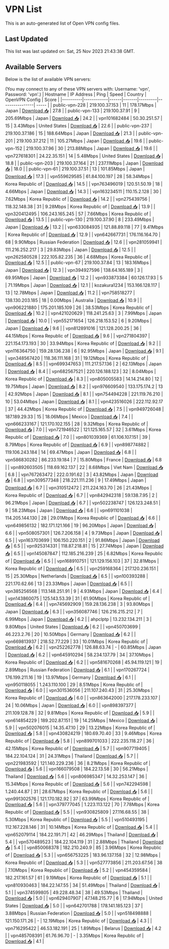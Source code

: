 # VPN List

This is an auto-generated list of Open VPN config files.

## Last Updated

This list was last updated on: Sat, 25 Nov 2023 21:43:38 GMT.

## Available Servers

Below is the list of available VPN servers:

(You may connect to any of these VPN servers with: Username: 'vpn', Password: 'vpn'.)
| Hostname | IP Address | Ping | Speed | Country | OpenVPN Config | Score |
|----------|------------|------|-------|---------|----------------| ----- |
| public-vpn-228 | 219.100.37.153 | 11 | 178.17Mbps | Japan | [Download 📥](./configs/server_0_JP.ovpn) | 27.8 |
| public-vpn-133 | 219.100.37.91 | 9 | 205.69Mbps | Japan | [Download 📥](./configs/server_1_JP.ovpn) | 24.2 |
| vpn101682484 | 50.30.251.57 | 15 | 3.43Mbps | United States | [Download 📥](./configs/server_2_US.ovpn) | 22.6 |
| public-vpn-237 | 219.100.37.186 | 15 | 188.64Mbps | Japan | [Download 📥](./configs/server_3_JP.ovpn) | 21.3 |
| public-vpn-201 | 219.100.37.212 | 11 | 105.27Mbps | Japan | [Download 📥](./configs/server_4_JP.ovpn) | 19.6 |
| public-vpn-152 | 219.100.37.96 | 30 | 213.88Mbps | Japan | [Download 📥](./configs/server_5_JP.ovpn) | 19.6 |
| vpn727618301 | 24.22.35.151 | 14 | 5.48Mbps | United States | [Download 📥](./configs/server_6_US.ovpn) | 18.8 |
| public-vpn-203 | 219.100.37.164 | 21 | 237.11Mbps | Japan | [Download 📥](./configs/server_7_JP.ovpn) | 18.0 |
| public-vpn-61 | 219.100.37.51 | 13 | 101.85Mbps | Japan | [Download 📥](./configs/server_8_JP.ovpn) | 17.3 |
| vpn559629585 | 61.84.100.197 | 28 | 58.34Mbps | Korea Republic of | [Download 📥](./configs/server_9_KR.ovpn) | 14.5 |
| vpn763496019 | 120.51.50.19 | 18 | 4.66Mbps | Japan | [Download 📥](./configs/server_10_JP.ovpn) | 14.3 |
| vpn163234511 | 110.15.2.128 | 30 | 7.62Mbps | Korea Republic of | [Download 📥](./configs/server_11_KR.ovpn) | 14.2 |
| vpn275439756 | 118.32.148.38 | 31 | 9.28Mbps | Korea Republic of | [Download 📥](./configs/server_12_KR.ovpn) | 13.9 |
| vpn320412495 | 106.243.165.245 | 57 | 7.66Mbps | Korea Republic of | [Download 📥](./configs/server_13_KR.ovpn) | 13.5 |
| public-vpn-130 | 219.100.37.90 | 8 | 233.49Mbps | Japan | [Download 📥](./configs/server_14_JP.ovpn) | 13.2 |
| vpn633084935 | 121.88.89.118 | 77 | 9.41Mbps | Korea Republic of | [Download 📥](./configs/server_15_KR.ovpn) | 12.9 |
| vpn642667731 | 176.116.164.70 | 68 | 9.90Mbps | Russian Federation | [Download 📥](./configs/server_16_RU.ovpn) | 12.6 |
| vpn281059941 | 111.216.252.217 | 3 | 29.83Mbps | Japan | [Download 📥](./configs/server_17_JP.ovpn) | 12.5 |
| vpn262580528 | 222.105.82.235 | 36 | 4.68Mbps | Korea Republic of | [Download 📥](./configs/server_18_KR.ovpn) | 12.5 |
| public-vpn-67 | 219.100.37.84 | 13 | 183.16Mbps | Japan | [Download 📥](./configs/server_19_JP.ovpn) | 12.3 |
| vpn394927596 | 138.64.165.189 | 3 | 69.95Mbps | Japan | [Download 📥](./configs/server_20_JP.ovpn) | 12.2 |
| vpn933873384 | 60.126.17.93 | 5 | 71.19Mbps | Japan | [Download 📥](./configs/server_21_JP.ovpn) | 12.1 |
| kozakura1234 | 153.166.128.117 | 13 | 12.78Mbps | Japan | [Download 📥](./configs/server_22_JP.ovpn) | 11.2 |
| vpn758518277 | 138.130.203.185 | 18 | 0.00Mbps | Australia | [Download 📥](./configs/server_23_AU.ovpn) | 10.9 |
| vpn906221880 | 175.201.185.109 | 26 | 38.53Mbps | Korea Republic of | [Download 📥](./configs/server_24_KR.ovpn) | 10.2 |
| vpn421020629 | 118.241.25.63 | 3 | 7.99Mbps | Japan | [Download 📥](./configs/server_25_JP.ovpn) | 10.0 |
| vpn552171654 | 126.218.153.52 | 6 | 9.20Mbps | Japan | [Download 📥](./configs/server_26_JP.ovpn) | 9.6 |
| vpn812891016 | 121.128.200.25 | 36 | 44.15Mbps | Korea Republic of | [Download 📥](./configs/server_27_KR.ovpn) | 9.6 |
| vpn271804397 | 221.154.173.193 | 30 | 33.94Mbps | Korea Republic of | [Download 📥](./configs/server_28_KR.ovpn) | 9.2 |
| vpn116364750 | 159.28.136.238 | 6 | 92.95Mbps | Japan | [Download 📥](./configs/server_29_JP.ovpn) | 9.1 |
| vpn348567420 | 118.36.111.168 | 31 | 19.12Mbps | Korea Republic of | [Download 📥](./configs/server_30_KR.ovpn) | 8.5 |
| vpn699347653 | 111.217.57.136 | 2 | 62.13Mbps | Japan | [Download 📥](./configs/server_31_JP.ovpn) | 8.4 |
| vpn682567521 | 220.126.188.123 | 32 | 8.04Mbps | Korea Republic of | [Download 📥](./configs/server_32_KR.ovpn) | 8.3 |
| vpn805005583 | 14.14.214.80 | 12 | 19.75Mbps | Japan | [Download 📥](./configs/server_33_JP.ovpn) | 8.2 |
| vpn976609540 | 133.175.174.2 | 13 | 42.92Mbps | Japan | [Download 📥](./configs/server_34_JP.ovpn) | 8.1 |
| vpn754494228 | 221.119.76.210 | 10 | 53.04Mbps | Japan | [Download 📥](./configs/server_35_JP.ovpn) | 8.1 |
| vpn423516026 | 222.112.92.17 | 37 | 44.42Mbps | Korea Republic of | [Download 📥](./configs/server_36_KR.ovpn) | 7.5 |
| vpn949726048 | 187.189.29.33 | 15 | 18.06Mbps | Mexico | [Download 📥](./configs/server_37_MX.ovpn) | 7.4 |
| vpn666233167 | 121.170.102.155 | 28 | 9.32Mbps | Korea Republic of | [Download 📥](./configs/server_38_KR.ovpn) | 7.0 |
| vpn721946522 | 121.125.165.57 | 32 | 3.61Mbps | Korea Republic of | [Download 📥](./configs/server_39_KR.ovpn) | 7.0 |
| vpn801039369 | 61.106.107.151 | 39 | 8.79Mbps | Korea Republic of | [Download 📥](./configs/server_40_KR.ovpn) | 6.9 |
| vpn898774882 | 119.106.243.184 | 14 | 69.47Mbps | Japan | [Download 📥](./configs/server_41_JP.ovpn) | 6.8 |
| vpn586830282 | 86.233.19.184 | 7 | 15.80Mbps | France | [Download 📥](./configs/server_42_FR.ovpn) | 6.8 |
| vpn892603505 | 118.69.162.137 | 22 | 8.68Mbps | Viet Nam | [Download 📥](./configs/server_43_VN.ovpn) | 6.8 |
| vpn767263472 | 222.0.191.62 | 3 | 43.82Mbps | Japan | [Download 📥](./configs/server_44_JP.ovpn) | 6.8 |
| vpn309577348 | 218.221.111.236 | 9 | 17.49Mbps | Japan | [Download 📥](./configs/server_45_JP.ovpn) | 6.7 |
| vpn310512472 | 211.224.163.70 | 26 | 21.43Mbps | Korea Republic of | [Download 📥](./configs/server_46_KR.ovpn) | 6.7 |
| vpn842942318 | 59.138.7.95 | 2 | 96.21Mbps | Japan | [Download 📥](./configs/server_47_JP.ovpn) | 6.7 |
| vpn502238747 | 126.123.248.51 | 9 | 58.23Mbps | Japan | [Download 📥](./configs/server_48_JP.ovpn) | 6.6 |
| vpn691101038 | 114.205.144.130 | 28 | 29.01Mbps | Korea Republic of | [Download 📥](./configs/server_49_KR.ovpn) | 6.6 |
| vpn649856132 | 182.171.121.166 | 19 | 96.20Mbps | Japan | [Download 📥](./configs/server_50_JP.ovpn) | 6.6 |
| vpn508057301 | 126.7.206.158 | 4 | 9.73Mbps | Japan | [Download 📥](./configs/server_51_JP.ovpn) | 6.5 |
| vpn163703699 | 106.150.220.151 | 2 | 91.86Mbps | Japan | [Download 📥](./configs/server_52_JP.ovpn) | 6.5 |
| vpn925314331 | 118.87.218.81 | 15 | 27.74Mbps | Japan | [Download 📥](./configs/server_53_JP.ovpn) | 6.5 |
| vpn145087847 | 112.185.216.239 | 25 | 6.82Mbps | Korea Republic of | [Download 📥](./configs/server_54_KR.ovpn) | 6.5 |
| vpn168910751 | 121.129.156.103 | 37 | 32.81Mbps | Korea Republic of | [Download 📥](./configs/server_55_KR.ovpn) | 6.5 |
| vpn259168364 | 217.120.236.151 | 15 | 25.30Mbps | Netherlands | [Download 📥](./configs/server_56_NL.ovpn) | 6.5 |
| vpn100393288 | 221.170.62.66 | 13 | 23.33Mbps | Japan | [Download 📥](./configs/server_57_JP.ovpn) | 6.5 |
| vpn385256568 | 113.148.251.91 | 9 | 4.93Mbps | Japan | [Download 📥](./configs/server_58_JP.ovpn) | 6.4 |
| vpn143860075 | 125.143.53.39 | 31 | 61.90Mbps | Korea Republic of | [Download 📥](./configs/server_59_KR.ovpn) | 6.4 |
| vpn745692909 | 159.28.136.238 | 3 | 93.80Mbps | Japan | [Download 📥](./configs/server_60_JP.ovpn) | 6.3 |
| vpn356087746 | 126.216.215.212 | 7 | 6.99Mbps | Japan | [Download 📥](./configs/server_61_JP.ovpn) | 6.2 |
| ahpclptp | 13.232.134.211 | 3 | 9.80Mbps | United States | [Download 📥](./configs/server_62_US.ovpn) | 6.2 |
| vpn450703699 | 46.223.2.76 | 20 | 10.50Mbps | Germany | [Download 📥](./configs/server_63_DE.ovpn) | 6.2 |
| vpn669813937 | 218.52.77.229 | 33 | 10.01Mbps | Korea Republic of | [Download 📥](./configs/server_64_KR.ovpn) | 6.2 |
| vpn252262778 | 126.88.63.74 | - | 60.85Mbps | Japan | [Download 📥](./configs/server_65_JP.ovpn) | 6.2 |
| vpn645910294 | 58.234.137.79 | 34 | 37.10Mbps | Korea Republic of | [Download 📥](./configs/server_66_KR.ovpn) | 6.2 |
| vpn581670268 | 45.94.119.121 | 19 | 2.89Mbps | Russian Federation | [Download 📥](./configs/server_67_RU.ovpn) | 6.1 |
| vpn170267724 | 176.199.211.16 | 19 | 13.97Mbps | Germany | [Download 📥](./configs/server_68_DE.ovpn) | 6.1 |
| vpn950118055 | 1.243.110.100 | 29 | 8.51Mbps | Korea Republic of | [Download 📥](./configs/server_69_KR.ovpn) | 6.0 |
| vpn301536056 | 211.107.240.43 | 31 | 25.30Mbps | Korea Republic of | [Download 📥](./configs/server_70_KR.ovpn) | 6.0 |
| vpn863642000 | 217.178.233.107 | 24 | 10.06Mbps | Japan | [Download 📥](./configs/server_71_JP.ovpn) | 6.0 |
| vpn898397377 | 211.109.128.78 | 32 | 9.81Mbps | Korea Republic of | [Download 📥](./configs/server_72_KR.ovpn) | 5.9 |
| vpn614854229 | 189.202.87.151 | 19 | 14.25Mbps | Mexico | [Download 📥](./configs/server_73_MX.ovpn) | 5.9 |
| vpn502076015 | 14.35.47.10 | 29 | 13.22Mbps | Korea Republic of | [Download 📥](./configs/server_74_KR.ovpn) | 5.8 |
| vpn430824219 | 180.69.70.40 | 33 | 9.46Mbps | Korea Republic of | [Download 📥](./configs/server_75_KR.ovpn) | 5.8 |
| vpn899701033 | 222.235.118.27 | 36 | 42.15Mbps | Korea Republic of | [Download 📥](./configs/server_76_KR.ovpn) | 5.7 |
| vpn907719405 | 184.22.104.124 | 31 | 24.31Mbps | Thailand | [Download 📥](./configs/server_77_TH.ovpn) | 5.7 |
| vpn221983592 | 121.140.229.236 | 36 | 8.21Mbps | Korea Republic of | [Download 📥](./configs/server_78_KR.ovpn) | 5.6 |
| vpn166079508 | 184.22.13.58 | 30 | 56.21Mbps | Thailand | [Download 📥](./configs/server_79_TH.ovpn) | 5.6 |
| vpn806985347 | 14.32.253.147 | 36 | 15.34Mbps | Korea Republic of | [Download 📥](./configs/server_80_KR.ovpn) | 5.6 |
| vpn742294598 | 1.240.44.87 | 31 | 28.67Mbps | Korea Republic of | [Download 📥](./configs/server_81_KR.ovpn) | 5.6 |
| vpn991302576 | 121.170.182.92 | 37 | 63.99Mbps | Korea Republic of | [Download 📥](./configs/server_82_KR.ovpn) | 5.6 |
| vpn379777045 | 1.223.113.122 | 70 | 7.78Mbps | Korea Republic of | [Download 📥](./configs/server_83_KR.ovpn) | 5.5 |
| vpn930825809 | 27.116.68.55 | 38 | 5.30Mbps | Korea Republic of | [Download 📥](./configs/server_84_KR.ovpn) | 5.5 |
| vpn510493195 | 112.167.228.146 | 31 | 10.14Mbps | Korea Republic of | [Download 📥](./configs/server_85_KR.ovpn) | 5.4 |
| vpn652079114 | 184.22.191.71 | 42 | 46.29Mbps | Thailand | [Download 📥](./configs/server_86_TH.ovpn) | 5.4 |
| vpn570489523 | 184.22.104.119 | 31 | 2.88Mbps | Thailand | [Download 📥](./configs/server_87_TH.ovpn) | 5.4 |
| vpn850068378 | 182.210.240.9 | 85 | 3.96Mbps | Korea Republic of | [Download 📥](./configs/server_88_KR.ovpn) | 5.3 |
| vpn656753225 | 183.96.137.158 | 32 | 12.98Mbps | Korea Republic of | [Download 📥](./configs/server_89_KR.ovpn) | 5.3 |
| vpn527773856 | 211.203.67.56 | 38 | 7.10Mbps | Korea Republic of | [Download 📥](./configs/server_90_KR.ovpn) | 5.2 |
| vpn454359584 | 182.217.161.57 | 61 | 9.19Mbps | Korea Republic of | [Download 📥](./configs/server_91_KR.ovpn) | 5.1 |
| vpn810930463 | 184.22.147.55 | 34 | 51.49Mbps | Thailand | [Download 📥](./configs/server_92_TH.ovpn) | 5.1 |
| vpn374599805 | 49.228.48.34 | 38 | 49.53Mbps | Thailand | [Download 📥](./configs/server_93_TH.ovpn) | 5.0 |
| vpn629407907 | 47.148.215.77 | 6 | 17.94Mbps | United States | [Download 📥](./configs/server_94_US.ovpn) | 5.0 |
| vpn642701788 | 178.141.185.123 | 37 | 3.88Mbps | Russian Federation | [Download 📥](./configs/server_95_RU.ovpn) | 5.0 |
| vpn518498888 | 121.150.171.26 | - | 12.19Mbps | Korea Republic of | [Download 📥](./configs/server_96_KR.ovpn) | 4.3 |
| vpn716295422 | 46.53.182.191 | 25 | 1.89Mbps | Belarus | [Download 📥](./configs/server_97_BY.ovpn) | 4.2 |
| vpn485708391 | 61.76.96.70 | - | 3.35Mbps | Korea Republic of | [Download 📥](./configs/server_98_KR.ovpn) | 4.1 |
